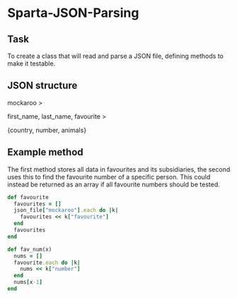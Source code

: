 # Sparta-JSON-Parsing

## Task
To create a class that will read and parse a JSON file, defining methods to make it testable.

## JSON structure
mockaroo >

first_name,
last_name,
favourite >

{country,
number,
animals}

## Example method
The first method stores all data in favourites and its subsidiaries, the second uses this to find the favourite number of a specific person. This could instead be returned as an array if all favourite numbers should be tested.
```ruby
def favourite
  favourites = []
  json_file["mockaroo"].each do |k|
    favourites << k["favourite"]
  end
  favourites
end

def fav_num(x)
  nums = []
  favourite.each do |k|
    nums << k["number"]
  end
  nums[x-1]
end
```
